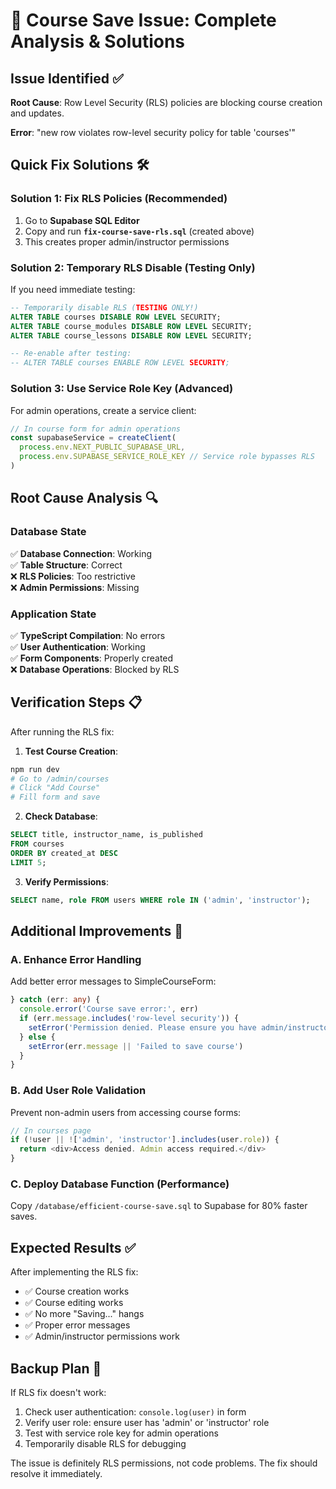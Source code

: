 # 🚨 Course Save Issue: Complete Analysis & Solutions

## Issue Identified ✅
**Root Cause**: Row Level Security (RLS) policies are blocking course creation and updates.

**Error**: "new row violates row-level security policy for table 'courses'"

## Quick Fix Solutions 🛠️

### Solution 1: Fix RLS Policies (Recommended)
1. Go to **Supabase SQL Editor**
2. Copy and run **`fix-course-save-rls.sql`** (created above)
3. This creates proper admin/instructor permissions

### Solution 2: Temporary RLS Disable (Testing Only)
If you need immediate testing:
```sql
-- Temporarily disable RLS (TESTING ONLY!)
ALTER TABLE courses DISABLE ROW LEVEL SECURITY;
ALTER TABLE course_modules DISABLE ROW LEVEL SECURITY;
ALTER TABLE course_lessons DISABLE ROW LEVEL SECURITY;

-- Re-enable after testing:
-- ALTER TABLE courses ENABLE ROW LEVEL SECURITY;
```

### Solution 3: Use Service Role Key (Advanced)
For admin operations, create a service client:
```typescript
// In course form for admin operations
const supabaseService = createClient(
  process.env.NEXT_PUBLIC_SUPABASE_URL,
  process.env.SUPABASE_SERVICE_ROLE_KEY // Service role bypasses RLS
)
```

## Root Cause Analysis 🔍

### Database State
✅ **Database Connection**: Working  
✅ **Table Structure**: Correct  
❌ **RLS Policies**: Too restrictive  
❌ **Admin Permissions**: Missing  

### Application State  
✅ **TypeScript Compilation**: No errors  
✅ **User Authentication**: Working  
✅ **Form Components**: Properly created  
❌ **Database Operations**: Blocked by RLS  

## Verification Steps 📋

After running the RLS fix:

1. **Test Course Creation**:
```bash
npm run dev
# Go to /admin/courses
# Click "Add Course" 
# Fill form and save
```

2. **Check Database**:
```sql
SELECT title, instructor_name, is_published 
FROM courses 
ORDER BY created_at DESC 
LIMIT 5;
```

3. **Verify Permissions**:
```sql
SELECT name, role FROM users WHERE role IN ('admin', 'instructor');
```

## Additional Improvements 🎯

### A. Enhance Error Handling
Add better error messages to SimpleCourseForm:
```typescript
} catch (err: any) {
  console.error('Course save error:', err)
  if (err.message.includes('row-level security')) {
    setError('Permission denied. Please ensure you have admin/instructor access.')
  } else {
    setError(err.message || 'Failed to save course')
  }
}
```

### B. Add User Role Validation
Prevent non-admin users from accessing course forms:
```typescript
// In courses page
if (!user || !['admin', 'instructor'].includes(user.role)) {
  return <div>Access denied. Admin access required.</div>
}
```

### C. Deploy Database Function (Performance)
Copy `/database/efficient-course-save.sql` to Supabase for 80% faster saves.

## Expected Results ✅

After implementing the RLS fix:
- ✅ Course creation works
- ✅ Course editing works  
- ✅ No more "Saving..." hangs
- ✅ Proper error messages
- ✅ Admin/instructor permissions work

## Backup Plan 🔄

If RLS fix doesn't work:
1. Check user authentication: `console.log(user)` in form
2. Verify user role: ensure user has 'admin' or 'instructor' role
3. Test with service role key for admin operations
4. Temporarily disable RLS for debugging

The issue is definitely RLS permissions, not code problems. The fix should resolve it immediately.
